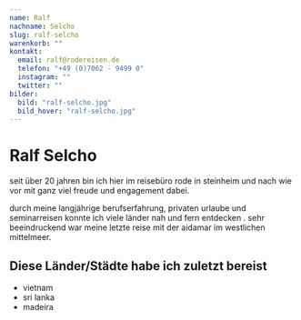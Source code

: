 ```yaml
---
name: Ralf
nachname: Selcho
slug: ralf-selcho
warenkorb: ""
kontakt:
  email: ralf@rodereisen.de
  telefon: "+49 (0)7062 - 9499 0"
  instagram: ""
  twitter: ""
bilder:
  bild: "ralf-selcho.jpg"
  bild_hover: "ralf-selcho.jpg"
---
```


# Ralf Selcho

seit über 20 jahren bin ich hier im reisebüro rode in steinheim und nach wie vor mit ganz viel freude und engagement dabei.

durch meine langjährige berufserfahrung, privaten urlaube und seminarreisen konnte ich viele länder nah und fern entdecken . sehr beeindruckend war meine letzte reise mit der aidamar im westlichen mittelmeer.

## Diese Länder/Städte habe ich zuletzt bereist

- vietnam
- sri lanka
- madeira
